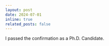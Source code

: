 ```yaml
---
layout: post
date: 2024-07-01
inline: true
related_posts: false
---
```


I passed the confirmation as a Ph.D. Candidate.